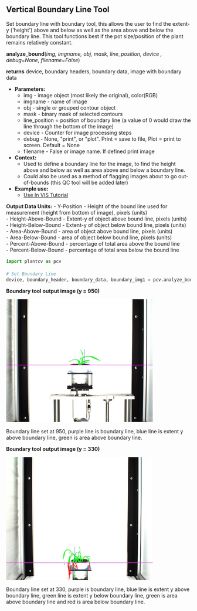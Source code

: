 ## Vertical Boundary Line Tool

Set boundary line with boundary tool, this allows the user to find the extent-y ('height')
above and below as well as the area above and below the boundary line. This tool functions 
best if the pot size/position of the plant remains relatively constant.
 
**analyze_bound**(*img, imgname, obj, mask, line_position, device , debug=None, filename=False*)

**returns** device, boundary headers, boundary data, image with boundary data

- **Parameters:**
    - img - image object (most likely the original), color(RGB)
    - imgname - name of image
    - obj - single or grouped contour object
    - mask - binary mask of selected contours
    - line_position = position of boundary line (a value of 0 would draw the line through the bottom of the image)
    - device - Counter for image processing steps
    - debug - None, "print", or "plot". Print = save to file, Plot = print to screen. Default = None
    - filename - False or image name. If defined print image
- **Context:**
    - Used to define a boundary line for the image, to find the height above and below as well as area above and below a boundary line.
    - Could also be used as a method of flagging images about to go out-of-bounds (this QC tool will be added later)
- **Example use:**
    - [Use In VIS Tutorial](vis_tutorial.md)

**Output Data Units:** 
    - Y-Position - Height of the bound line used for measurement (height from bottom of image), pixels (units)  
    - Height-Above-Bound - Extent-y of object above bound line, pixels (units)  
    - Height-Below-Bound - Extent-y of object below bound line, pixels (units)  
    - Area-Above-Bound - area of object above bound line, pixels (units)  
    - Area-Below-Bound - area of object below bound line, pixels (units)  
    - Percent-Above-Bound - percentage of total area above the bound line  
    - Percent-Below-Bound - percentage of total area below the bound line  

```python
import plantcv as pcv

# Set Boundary Line    
device, boundary_header, boundary_data, boundary_img1 = pcv.analyze_bound(img, imgname, obj, mask, 950, device, debug='print', 'setaria_boundary_img.png')
```

**Boundary tool output image (y = 950)**

![Screenshot](img/documentation_images/analyze_bound/boundary_950.jpg)

Boundary line set at 950, purple line is boundary line, blue line is extent y above boundary line, 
green is area above boundary line.

**Boundary tool output image (y = 330)**

![Screenshot](img/documentation_images/analyze_bound/boundary_330.jpg)

Boundary line set at 330, purple is boundary line, blue line is extent y above boundary line, 
green line is extent y below boundary line, green is area above boundary line and red is area below boundary line.
